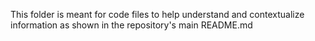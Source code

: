 This folder is meant for code files to help understand and contextualize information as shown in the repository's main README.md